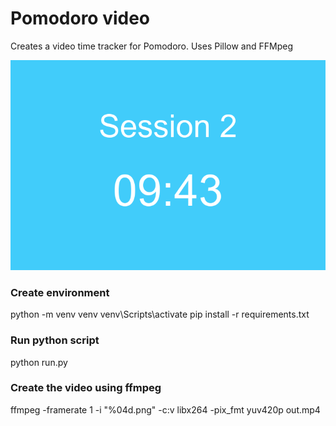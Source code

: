 # Pomodoro video

Creates a video time tracker for Pomodoro. Uses Pillow and FFMpeg

![screenshot](2382.png "Screenshot")

### Create environment
python -m venv venv
venv\Scripts\activate
pip install -r requirements.txt


### Run python script
python run.py


### Create the video using ffmpeg
ffmpeg -framerate 1  -i "%04d.png" -c:v libx264 -pix_fmt yuv420p out.mp4

